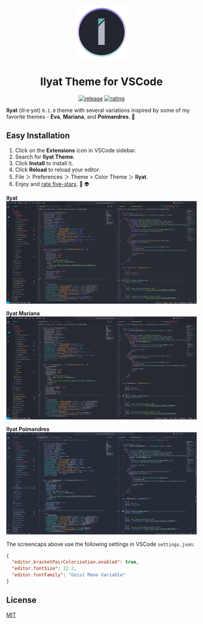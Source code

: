 <div align="center">

![ilyat-logo](images/ilyat-logo-temp.png)

# Ilyat Theme for VSCode

[![release](https://img.shields.io/github/v/release/theljwhite/ilyat.svg?style=for-the-badge&logo=github&logoColor=white&colorA=2b303b&colorB=5fb3b3)](https://github.com/theljwhite/ilyat/releases/latest)
[![rating](https://img.shields.io/visual-studio-marketplace/stars/LJWhite-WV.ilyat-vscode?style=for-the-badge&logo=reverbnation&logoColor=white&colorA=2b303b&colorB=FFE66D)](https://marketplace.visualstudio.com/items?itemName=LJWhite-WV.ilyat-vscode)

</div>

**Ilyat** (ill·e·yot) `0.1.0` theme with several variations inspired by some of my favorite themes - **Eva**, **Mariana**, and **Poimandres**. 👾

## Easy Installation

1. Click on the **Extensions** icon in VSCode sidebar.
2. Search for **Ilyat Theme**.
3. Click **Install** to install it.
4. Click **Reload** to reload your editor.
5. File ＞ Preferences ＞ Theme > Color Theme ＞ **Ilyat**.
6. Enjoy and [rate five-stars](https://marketplace.visualstudio.com/items?itemName=ljwhite.ilyat-vscode&ssr=false#review-details). 🌟 👽

**Ilyat**
![ilyat-theme](images/ilyat.png)

**Ilyat Mariana**
![ilyat-mariana](images/ilyat-mariana.png)

**Ilyat Poimandres**
![ilyat-poimandres](images/ilyat-poimandres.png)

The screencaps above use the following settings in VSCode `settings.json`:

```json
{
  "editor.bracketPairColorization.enabled": true,
  "editor.fontSize": 12.2,
  "editor.fontFamily": "Geist Mono Variable"
}
```

## License

[MIT](https://github.com/release/theljwhite/ilyat/blob/master/LICENSE.md)
